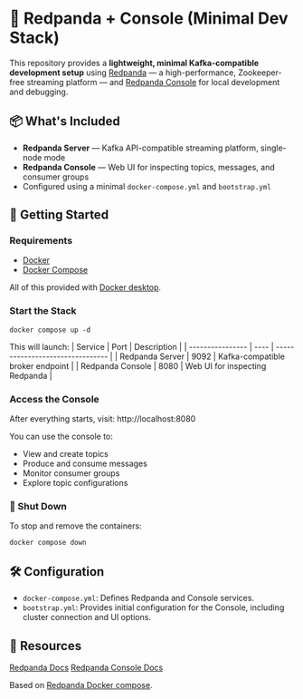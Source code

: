 # 🐼 Redpanda + Console (Minimal Dev Stack)

This repository provides a **lightweight, minimal Kafka-compatible development setup** using [Redpanda](https://redpanda.com/) — a high-performance, Zookeeper-free streaming platform — and [Redpanda Console](https://docs.redpanda.com/current/console/) for local development and debugging.

## 📦 What's Included

- **Redpanda Server** — Kafka API-compatible streaming platform, single-node mode
- **Redpanda Console** — Web UI for inspecting topics, messages, and consumer groups
- Configured using a minimal `docker-compose.yml` and `bootstrap.yml`

## 🚀 Getting Started

### Requirements

- [Docker](https://www.docker.com/)
- [Docker Compose](https://docs.docker.com/compose/)

All of this provided with [Docker desktop](https://www.docker.com/products/docker-desktop/).

### Start the Stack

```shell
docker compose up -d
```
This will launch:
| Service          | Port | Description                      |
| ---------------- | ---- | -------------------------------- |
| Redpanda Server  | 9092 | Kafka-compatible broker endpoint |
| Redpanda Console | 8080 | Web UI for inspecting Redpanda   |

### Access the Console
After everything starts, visit: http://localhost:8080

You can use the console to:
 - View and create topics
 - Produce and consume messages
 - Monitor consumer groups
 - Explore topic configurations

### 🧹 Shut Down
To stop and remove the containers:

```shell
docker compose down
```

## 🛠 Configuration 
 - `docker-compose.yml`: Defines Redpanda and Console services.
- `bootstrap.yml`: Provides initial configuration for the Console, including cluster connection and UI options.

## 📘 Resources
[Redpanda Docs](https://docs.redpanda.com/home/)
[Redpanda Console Docs](https://docs.redpanda.com/current/console/)

Based on [Redpanda Docker compose](https://github.com/redpanda-data/docs/tree/main/tests/docker-compose).

